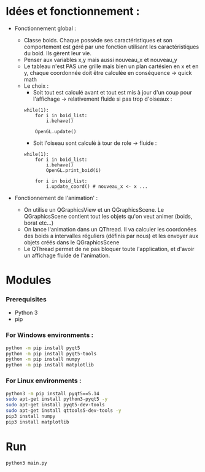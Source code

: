 # Idées et fonctionnement :

* Fonctionnement global :
    + Classe boids. Chaque possède ses caractéristiques et son comportement est géré par une fonction utilisant les caractéristiques du boid. Ils gèrent leur vie.
    + Penser aux variables x,y mais aussi nouveau_x et nouveau_y 
    + Le tableau n'est PAS une grille mais bien un plan cartésien en x et en y, chaque coordonnée doit être calculée en conséquence -> quick math
    + Le choix :
        - Soit tout est calculé avant et tout est mis à jour d'un coup pour l'affichage -> relativement fluide si pas trop d'oiseaux :
        ```
        while(1):
            for i in boid_list:
                i.behave()
            
            OpenGL.update()
        ```
        - Soit l'oiseau sont calculé à tour de role -> fluide :
        ```
        while(1):
            for i in boid_list:
                i.behave()
                OpenGL.print_boid(i)

            for i in boid_list:
                i.update_coord() # nouveau_x <- x ...
        ```

* Fonctionnement de l'animation' :
	+ On utilise un QGraphicsView et un QGraphicsScene. Le QGraphicsScene contient tout les objets qu'on veut animer (boids, borat etc...)
	+ On lance l'animation dans un QThread. Il va calculer les coordonées des boids a intervalles réguliers (définis par nous) et les envoyer aux objets créés dans le QGraphicsScene
	+ Le QThread permet de ne pas bloquer toute l'application, et d'avoir un affichage fluide de l'animation.



# Modules

### Prerequisites

+ Python 3
+ pip

### For Windows environments : 
```bash
python -m pip install pyqt5
python -m pip install pyqt5-tools
python -m pip install numpy
python -m pip install matplotlib
```

### For Linux environments :
```bash
python3 -m pip install pyqt5==5.14
sudo apt-get install python3-pyqt5 -y
sudo apt-get install pyqt5-dev-tools
sudo apt-get install qttools5-dev-tools -y
pip3 install numpy
pip3 install matplotlib
```

# Run

```
python3 main.py
```